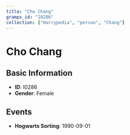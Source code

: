 ```yaml
---
title: "Cho Chang"
gramps_id: "I0286"
collection: ["Harrypedia", "person", "Chang"]
---
```


# Cho Chang

## Basic Information

- **ID**: I0286
- **Gender**: Female

## Events

- **Hogwarts Sorting**: 1990-09-01

